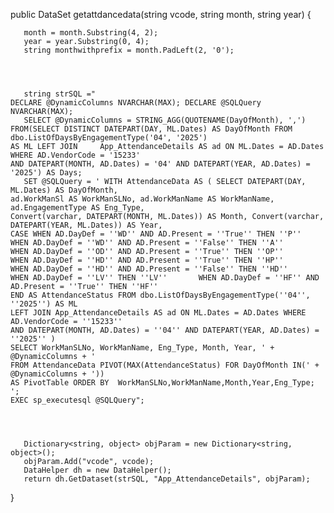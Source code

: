    public DataSet getattdancedata(string vcode, string month, string year)
   {

       month = month.Substring(4, 2);
       year = year.Substring(0, 4);
       string monthwithprefix = month.PadLeft(2, '0');




       string strSQL ="
    DECLARE @DynamicColumns NVARCHAR(MAX); DECLARE @SQLQuery NVARCHAR(MAX);
       SELECT @DynamicColumns = STRING_AGG(QUOTENAME(DayOfMonth), ',')
    FROM(SELECT DISTINCT DATEPART(DAY, ML.Dates) AS DayOfMonth FROM dbo.ListOfDaysByEngagementType('04', '2025')
    AS ML LEFT JOIN     App_AttendanceDetails AS ad ON ML.Dates = AD.Dates WHERE AD.VendorCode = '15233'
    AND DATEPART(MONTH, AD.Dates) = '04' AND DATEPART(YEAR, AD.Dates) = '2025') AS Days;
       SET @SQLQuery = ' WITH AttendanceData AS ( SELECT DATEPART(DAY, ML.Dates) AS DayOfMonth,
    ad.WorkManSl AS WorkManSLNo, ad.WorkManName AS WorkManName, ad.EngagementType AS Eng_Type,  
    Convert(varchar, DATEPART(MONTH, ML.Dates)) AS Month, Convert(varchar, DATEPART(YEAR, ML.Dates)) AS Year,
    CASE WHEN AD.DayDef = ''WD'' AND AD.Present = ''True'' THEN ''P''
    WHEN AD.DayDef = ''WD'' AND AD.Present = ''False'' THEN ''A''
    WHEN AD.DayDef = ''OD'' AND AD.Present = ''True'' THEN ''OP''
    WHEN AD.DayDef = ''HD'' AND AD.Present = ''True'' THEN ''HP''
    WHEN AD.DayDef = ''HD'' AND AD.Present = ''False'' THEN ''HD''
    WHEN AD.DayDef = ''LV'' THEN ''LV''       WHEN AD.DayDef = ''HF'' AND AD.Present = ''True'' THEN ''HF''
    END AS AttendanceStatus FROM dbo.ListOfDaysByEngagementType(''04'', ''2025'') AS ML
    LEFT JOIN App_AttendanceDetails AS ad ON ML.Dates = AD.Dates WHERE AD.VendorCode = ''15233''
    AND DATEPART(MONTH, AD.Dates) = ''04'' AND DATEPART(YEAR, AD.Dates) = ''2025'' )   
    SELECT WorkManSLNo, WorkManName, Eng_Type, Month, Year, ' + @DynamicColumns + '
    FROM AttendanceData PIVOT(MAX(AttendanceStatus) FOR DayOfMonth IN(' + @DynamicColumns + '))
    AS PivotTable ORDER BY  WorkManSLNo,WorkManName,Month,Year,Eng_Type; '; 
    EXEC sp_executesql @SQLQuery";




       Dictionary<string, object> objParam = new Dictionary<string, object>();
       objParam.Add("vcode", vcode);
       DataHelper dh = new DataHelper();
       return dh.GetDataset(strSQL, "App_AttendanceDetails", objParam);

   }
